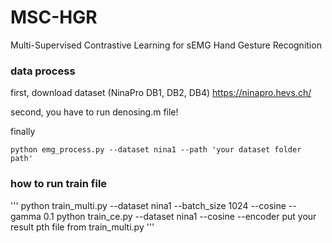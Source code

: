 # MSC-HGR
Multi-Supervised Contrastive Learning for sEMG Hand Gesture Recognition


### data process

first, download dataset (NinaPro DB1, DB2, DB4)
https://ninapro.hevs.ch/

second, you have to run denosing.m file!

finally
```
python emg_process.py --dataset nina1 --path 'your dataset folder path'
```

### how to run train file

'''
python train_multi.py --dataset nina1 --batch_size 1024 --cosine --gamma 0.1
python train_ce.py --dataset nina1 --cosine --encoder put your result pth file from train_multi.py
'''
